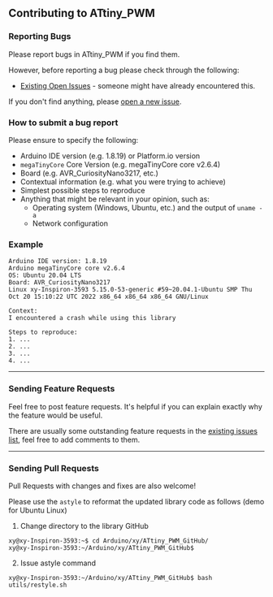 ## Contributing to ATtiny_PWM

### Reporting Bugs

Please report bugs in ATtiny_PWM if you find them.

However, before reporting a bug please check through the following:

* [Existing Open Issues](https://github.com/khoih-prog/ATtiny_PWM/issues) - someone might have already encountered this.

If you don't find anything, please [open a new issue](https://github.com/khoih-prog/ATtiny_PWM/issues/new).

### How to submit a bug report

Please ensure to specify the following:

* Arduino IDE version (e.g. 1.8.19) or Platform.io version
* `megaTinyCore` Core Version (e.g. megaTinyCore core v2.6.4)
* Board (e.g. AVR_CuriosityNano3217, etc.)
* Contextual information (e.g. what you were trying to achieve)
* Simplest possible steps to reproduce
* Anything that might be relevant in your opinion, such as:
  * Operating system (Windows, Ubuntu, etc.) and the output of `uname -a`
  * Network configuration


### Example

```
Arduino IDE version: 1.8.19
Arduino megaTinyCore core v2.6.4
OS: Ubuntu 20.04 LTS
Board: AVR_CuriosityNano3217
Linux xy-Inspiron-3593 5.15.0-53-generic #59~20.04.1-Ubuntu SMP Thu Oct 20 15:10:22 UTC 2022 x86_64 x86_64 x86_64 GNU/Linux

Context:
I encountered a crash while using this library

Steps to reproduce:
1. ...
2. ...
3. ...
4. ...
```

---

### Sending Feature Requests

Feel free to post feature requests. It's helpful if you can explain exactly why the feature would be useful.

There are usually some outstanding feature requests in the [existing issues list](https://github.com/khoih-prog/ATtiny_PWM/issues?q=is%3Aopen+is%3Aissue+label%3Aenhancement), feel free to add comments to them.

---

### Sending Pull Requests

Pull Requests with changes and fixes are also welcome!

Please use the `astyle` to reformat the updated library code as follows (demo for Ubuntu Linux)

1. Change directory to the library GitHub

```
xy@xy-Inspiron-3593:~$ cd Arduino/xy/ATtiny_PWM_GitHub/
xy@xy-Inspiron-3593:~/Arduino/xy/ATtiny_PWM_GitHub$
```

2. Issue astyle command

```
xy@xy-Inspiron-3593:~/Arduino/xy/ATtiny_PWM_GitHub$ bash utils/restyle.sh
```

